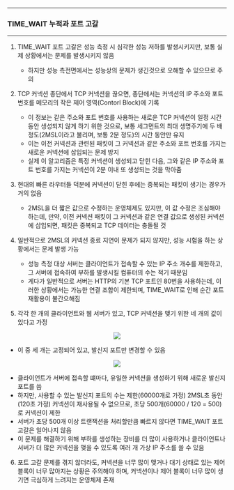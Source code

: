 -----
### TIME_WAIT 누적과 포트 고갈
-----
1. TIME_WAIT 포트 고갈은 성능 측정 시 심각한 성능 저하를 발생시키지만, 보통 실제 상황에서는 문제를 발생시키지 않음
   - 하지만 성능 측전면에서는 성능상의 문제가 생긴것으로 오해할 수 있으므로 주의

2. TCP 커넥션 종단에서 TCP 커넥션을 끊으면, 종단에서는 커넥션의 IP 주소와 포트 번호를 메모리의 작은 제어 영역(Contorl Block)에 기록
   - 이 정보는 같은 주소와 포트 번호를 사용하는 새로운 TCP 커넥션이 일정 시간 동안 생성되지 않게 하기 위한 것으로, 보통 세그먼트의 최대 생명주기에 두 배 정도(2MSL이라고 불리며, 보통 2분 정도)의 시간 동안만 유지
   - 이는 이전 커넥션과 관련된 패킷이 그 커넥션과 같은 주소와 포트 번호를 가지는 새로운 커넥션에 삽입되는 문제 방지
   - 실제 이 알고리즘은 특정 커넥션이 생성되고 닫힌 다음, 그와 같은 IP 주소와 포트 번호를 가지는 커넥션이 2분 이내 또 생성되는 것을 막아줌
  
3. 현대의 빠른 라우터들 덕분에 커넥션이 닫힌 후에는 중복되는 패킷이 생기는 경우가 거의 없음
   - 2MSL을 더 짧은 값으로 수정하는 운영체제도 있지만, 이 값 수정은 조심해야 하는데, 만약, 이전 커넥션 패킷이 그 커넥션과 같은 연결 값으로 생성된 커넥션에 삽입되면, 패킷은 중복되고 TCP 데이터는 충돌될 것

4. 일반적으로 2MSL의 커넥션 종료 지연이 문제가 되지 않지만, 성능 시험을 하는 상황에서는 문제 발생 가능
   - 성능 측정 대상 서버는 클라이언트가 접속할 수 있는 IP 주소 개수를 제한하고, 그 서버에 접속하여 부하를 발생시킬 컴퓨터의 수는 적기 때문임
   - 게다가 일반적으로 서버는 HTTP의 기본 TCP 포트인 80번을 사용하는데, 이러한 상황에서는 가능한 연결 조합이 제한되며, TIME_WAIT로 인해 순간 포트 재활용이 불간으해짐
  
5. 각각 한 개의 클라이언트와 웹 서버가 있고, TCP 커넥션을 맺기 위한 네 개의 값이 있다고 가정
<div align="center">
<img src="https://github.com/user-attachments/assets/0118171b-be5b-43ef-a4cf-09a1852a8926">
</div>

   - 이 중 세 개는 고정되어 있고, 발신지 포트만 변경할 수 있음
<div align="center">
<img src="https://github.com/user-attachments/assets/98ca9e30-69a9-40cc-b689-315ace036c29">
</div>

  - 클라이언트가 서버에 접속할 떄마다, 유일한 커넥션을 생성하기 위해 새로운 발신지 포트를 씀
  - 하지만, 사용할 수 있는 발신지 포트의 수는 제한(60000개로 가정) 2MSL초 동안(120초 가정) 커넥션이 재사용될 수 없으므로, 초당 500개(60000 / 120 = 500)로 커넥션이 제한
  - 서버가 초당 500개 이상 트랜잭션을 처리할만큼 빠르지 않다면 TIME_WAIT 포트 고갈은 일어나지 않음
  - 이 문제를 해결하기 위해 부하를 생성하는 장비를 더 많이 사용하거나 클라이언트나 서버가 더 많은 커넥션을 맺을 수 있도록 여러 개 가상 IP 주소를 쓸 수 있음

6. 포트 고갈 문제를 겪지 않더라도, 커넥션을 너무 많이 맺거나 대기 상태로 있는 제어 블록이 너무 많아지는 상황은 주의해야 하며, 커넥션이나 제어 블록이 너무 많이 생기면 극심하게 느려지는 운영체제 존재
